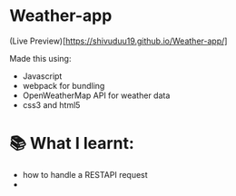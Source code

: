 # Weather-app

(Live Preview)[https://shivuduu19.github.io/Weather-app/]

Made this using:

-   Javascript
-   webpack for bundling
-   OpenWeatherMap API for weather data
-   css3 and html5

# 📚 What I learnt:

-   how to handle a RESTAPI request
-
